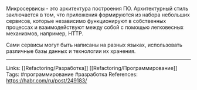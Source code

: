 Микросервисы - это архитектура построения ПО. Архитектурный стиль заключается в том, что приложения формируются из набора небольших сервисов, которые независимо функционируют в собственных процессах и взаимодействуют между собой с помощью легковесных механизмов, например, HTTP. 

Сами сервисы могут быть написаны на разных языках, использовать различные базы данных и технологии их хранения. 
___
Links: [[Refactoring/Разработка]] [[Refactoring/Программирование]] 
Tags: #программирование #разработка
References: https://habr.com/ru/post/249183/
